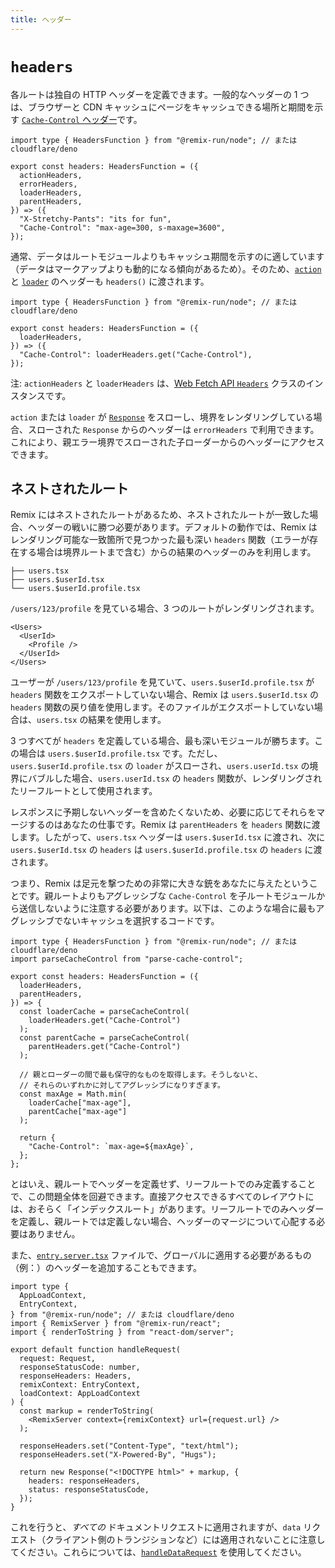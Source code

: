 ```yaml
---
title: ヘッダー
---
```


# `headers`

各ルートは独自の HTTP ヘッダーを定義できます。一般的なヘッダーの 1 つは、ブラウザーと CDN キャッシュにページをキャッシュできる場所と期間を示す [`Cache-Control` ヘッダー][cache-control-header]です。

```tsx
import type { HeadersFunction } from "@remix-run/node"; // または cloudflare/deno

export const headers: HeadersFunction = ({
  actionHeaders,
  errorHeaders,
  loaderHeaders,
  parentHeaders,
}) => ({
  "X-Stretchy-Pants": "its for fun",
  "Cache-Control": "max-age=300, s-maxage=3600",
});
```

通常、データはルートモジュールよりもキャッシュ期間を示すのに適しています（データはマークアップよりも動的になる傾向があるため）。そのため、[`action`][action] と [`loader`][loader] のヘッダーも `headers()` に渡されます。

```tsx
import type { HeadersFunction } from "@remix-run/node"; // または cloudflare/deno

export const headers: HeadersFunction = ({
  loaderHeaders,
}) => ({
  "Cache-Control": loaderHeaders.get("Cache-Control"),
});
```

注: `actionHeaders` と `loaderHeaders` は、[Web Fetch API `Headers`][headers] クラスのインスタンスです。

`action` または `loader` が [`Response`][response] をスローし、境界をレンダリングしている場合、スローされた `Response` からのヘッダーは `errorHeaders` で利用できます。これにより、親エラー境界でスローされた子ローダーからのヘッダーにアクセスできます。

## ネストされたルート

Remix にはネストされたルートがあるため、ネストされたルートが一致した場合、ヘッダーの戦いに勝つ必要があります。デフォルトの動作では、Remix はレンダリング可能な一致箇所で見つかった最も深い `headers` 関数（エラーが存在する場合は境界ルートまで含む）からの結果のヘッダーのみを利用します。

```
├── users.tsx
├── users.$userId.tsx
└── users.$userId.profile.tsx
```

`/users/123/profile` を見ている場合、3 つのルートがレンダリングされます。

```tsx
<Users>
  <UserId>
    <Profile />
  </UserId>
</Users>
```

ユーザーが `/users/123/profile` を見ていて、`users.$userId.profile.tsx` が `headers` 関数をエクスポートしていない場合、Remix は `users.$userId.tsx` の `headers` 関数の戻り値を使用します。そのファイルがエクスポートしていない場合は、`users.tsx` の結果を使用します。

3 つすべてが `headers` を定義している場合、最も深いモジュールが勝ちます。この場合は `users.$userId.profile.tsx` です。ただし、`users.$userId.profile.tsx` の `loader` がスローされ、`users.userId.tsx` の境界にバブルした場合、`users.userId.tsx` の `headers` 関数が、レンダリングされたリーフルートとして使用されます。

レスポンスに予期しないヘッダーを含めたくないため、必要に応じてそれらをマージするのはあなたの仕事です。Remix は `parentHeaders` を `headers` 関数に渡します。したがって、`users.tsx` ヘッダーは `users.$userId.tsx` に渡され、次に `users.$userId.tsx` の `headers` は `users.$userId.profile.tsx` の `headers` に渡されます。

つまり、Remix は足元を撃つための非常に大きな銃をあなたに与えたということです。親ルートよりもアグレッシブな `Cache-Control` を子ルートモジュールから送信しないように注意する必要があります。以下は、このような場合に最もアグレッシブでないキャッシュを選択するコードです。

```tsx
import type { HeadersFunction } from "@remix-run/node"; // または cloudflare/deno
import parseCacheControl from "parse-cache-control";

export const headers: HeadersFunction = ({
  loaderHeaders,
  parentHeaders,
}) => {
  const loaderCache = parseCacheControl(
    loaderHeaders.get("Cache-Control")
  );
  const parentCache = parseCacheControl(
    parentHeaders.get("Cache-Control")
  );

  // 親とローダーの間で最も保守的なものを取得します。そうしないと、
  // それらのいずれかに対してアグレッシブになりすぎます。
  const maxAge = Math.min(
    loaderCache["max-age"],
    parentCache["max-age"]
  );

  return {
    "Cache-Control": `max-age=${maxAge}`,
  };
};
```

とはいえ、親ルートでヘッダーを定義せず、リーフルートでのみ定義することで、この問題全体を回避できます。直接アクセスできるすべてのレイアウトには、おそらく「インデックスルート」があります。リーフルートでのみヘッダーを定義し、親ルートでは定義しない場合、ヘッダーのマージについて心配する必要はありません。

また、[`entry.server.tsx`][entry-server] ファイルで、グローバルに適用する必要があるもの（例：）のヘッダーを追加することもできます。

```tsx filename=app/entry.server.tsx lines=[20]
import type {
  AppLoadContext,
  EntryContext,
} from "@remix-run/node"; // または cloudflare/deno
import { RemixServer } from "@remix-run/react";
import { renderToString } from "react-dom/server";

export default function handleRequest(
  request: Request,
  responseStatusCode: number,
  responseHeaders: Headers,
  remixContext: EntryContext,
  loadContext: AppLoadContext
) {
  const markup = renderToString(
    <RemixServer context={remixContext} url={request.url} />
  );

  responseHeaders.set("Content-Type", "text/html");
  responseHeaders.set("X-Powered-By", "Hugs");

  return new Response("<!DOCTYPE html>" + markup, {
    headers: responseHeaders,
    status: responseStatusCode,
  });
}
```

これを行うと、_すべての_ ドキュメントリクエストに適用されますが、`data` リクエスト（クライアント側のトランジションなど）には適用されないことに注意してください。これらについては、[`handleDataRequest`][handle-data-request] を使用してください。

[cache-control-header]: https://developer.mozilla.org/en-US/docs/Web/HTTP/Headers/Cache-Control
[action]: ./action
[loader]: ./loader
[headers]: https://developer.mozilla.org/en-US/docs/Web/API/Headers
[response]: https://developer.mozilla.org/en-US/docs/Web/API/Response
[entry-server]: ../file-conventions/entry.server
[handle-data-request]: ../file-conventions/entry.server#handledatarequest

